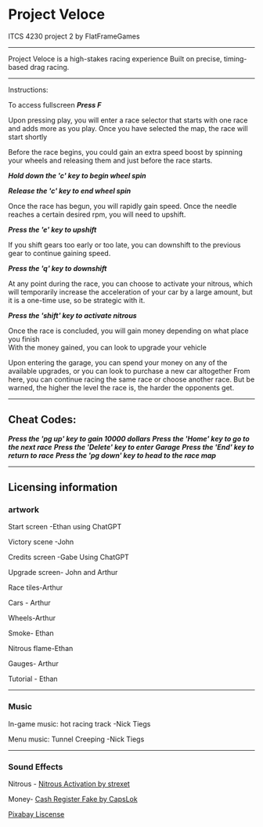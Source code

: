 # Project Veloce

ITCS 4230 project 2 by FlatFrameGames
_________________________________________________
Project Veloce is a high-stakes racing experience 
Built on precise, timing-based drag racing.
_________________________________________________
Instructions:

To access fullscreen ***Press F***

Upon pressing play, you will enter a race selector that starts with one race and adds more as you play. 
Once you have selected the map, the race will start shortly

Before the race begins, you could gain an extra speed boost by spinning your wheels and releasing them and just before the race starts.

***Hold down the 'c' key to begin wheel spin***

***Release the 'c' key to end wheel spin***

Once the race has begun, you will rapidly gain speed. Once the needle reaches a certain desired rpm, you will need to upshift.

***Press the 'e' key to upshift***

If you shift gears too early or too late, you can downshift to the previous gear to continue gaining speed.

***Press the 'q' key to downshift***

At any point during the race, you can choose to activate your nitrous, which will temporarily increase the acceleration of your car by a large amount, but it is a one-time use, so be strategic with it.

***Press the 'shift' key to activate nitrous***

Once the race is concluded, you will gain money depending on what place you finish  
With the money gained, you can look to upgrade your vehicle

Upon entering the garage, you can spend your money on any of the available upgrades, or you can look to purchase a new car altogether 
From here, you can continue racing the same race or choose another race.
But be warned, the higher the level the race is, the harder the opponents get.
___________________________________________________________________________________________________
## Cheat Codes:
***Press the 'pg up' key to gain 10000 dollars***
***Press the 'Home' key to go to the next race***
***Press the 'Delete' key to enter Garage***
***Press the 'End' key to return to race***
***Press the 'pg down' key to head to the race map***
____________________________________________________________________________
## Licensing information
### artwork
Start screen -Ethan using ChatGPT

Victory scene -John 

Credits screen -Gabe Using ChatGPT

Upgrade screen- John and Arthur

Race tiles-Arthur

Cars - Arthur

Wheels-Arthur

Smoke- Ethan

Nitrous flame-Ethan

Gauges- Arthur

Tutorial - Ethan
_________________________________________________
### Music
In-game music:  hot racing track -Nick Tiegs 

Menu music: Tunnel Creeping -Nick Tiegs
________________________________________________
### Sound Effects
Nitrous - [Nitrous Activation by strexet](https://pixabay.com/sound-effects/nitro-activation-48077/)

Money- [Cash Register Fake by CapsLok](https://pixabay.com/sound-effects/cash-register-fake-88639/)

[Pixabay Liscense](https://pixabay.com/service/license-summary/)


 


